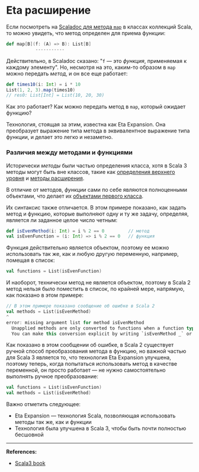 # Eta расширение

Если посмотреть на [Scaladoc для метода `map`](https://scala-lang.org/api/3.x/scala/collection/immutable/List.html#map-fffff812) 
в классах коллекций Scala, то можно увидеть, что метод определен для приема функции:

```scala
def map[B](f: (A) => B): List[B]
           -----------
```

Действительно, в Scaladoc сказано: "`f` — это _функция_, применяемая к каждому элементу". 
Но, несмотря на это, каким-то образом в `map` можно передать _метод_, и он все еще работает:

```scala
def times10(i: Int) = i * 10
List(1, 2, 3).map(times10)
// res0: List[Int] = List(10, 20, 30)
```

Как это работает? Как можно передать метод в `map`, который ожидает функцию?

Технология, стоящая за этим, известна как Eta Expansion. 
Она преобразует выражение типа метода в эквивалентное выражение типа функции, и делает это легко и незаметно.

### Различия между методами и функциями

Исторически _методы_ были частью определения класса, хотя в Scala 3 методы могут быть вне классов, 
такие как [определения верхнего уровня](../toplevel-definitions) и [методы расширения](../methods/extension-methods).

В отличие от методов, _функции_ сами по себе являются полноценными объектами, что делает их 
[объектами первого класса](https://ru.wikipedia.org/wiki/%D0%9E%D0%B1%D1%8A%D0%B5%D0%BA%D1%82_%D0%BF%D0%B5%D1%80%D0%B2%D0%BE%D0%B3%D0%BE_%D0%BA%D0%BB%D0%B0%D1%81%D1%81%D0%B0).

Их синтаксис также отличается. 
В этом примере показано, как задать метод и функцию, которые выполняют одну и ту же задачу, 
определяя, является ли заданное целое число четным:

```scala
def isEvenMethod(i: Int) = i % 2 == 0         // метод
val isEvenFunction = (i: Int) => i % 2 == 0   // функция
```

Функция действительно является объектом, поэтому ее можно использовать так же, 
как и любую другую переменную, например, помещая в список:

```scala
val functions = List(isEvenFunction)
```

И наоборот, технически метод не является объектом, поэтому в Scala 2 метод нельзя было поместить в список, 
по крайней мере, напрямую, как показано в этом примере:

```scala
// В этом примере показано сообщение об ошибке в Scala 2
val methods = List(isEvenMethod)
^
error: missing argument list for method isEvenMethod
  Unapplied methods are only converted to functions when a function type is expected.
  You can make this conversion explicit by writing `isEvenMethod _` or `isEvenMethod(_)` instead of `isEvenMethod`.
```

Как показано в этом сообщении об ошибке, в Scala 2 существует ручной способ преобразования метода в функцию, 
но важной частью для Scala 3 является то, что технология Eta Expansion улучшена, 
поэтому теперь, когда попытаться использовать метод в качестве переменной, 
он просто работает — не нужно самостоятельно выполнять ручное преобразование:

```scala
val functions = List(isEvenFunction)  
val methods = List(isEvenMethod)    
```

Важно отметить следующее:
- Eta Expansion — технология Scala, позволяющая использовать методы так же, как и функции
- Технология была улучшена в Scala 3, чтобы быть почти полностью бесшовной


---

**References:**
- [Scala3 book](https://docs.scala-lang.org/scala3/book/fun-eta-expansion.html)
